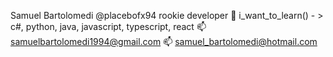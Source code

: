 Samuel Bartolomedi @placebofx94
rookie developer
🌱 i_want_to_learn() - > c#, python, java, javascript, typescript, react
📫 samuelbartolomedi1994@gmail.com
📫 samuel_bartolomedi@hotmail.com
